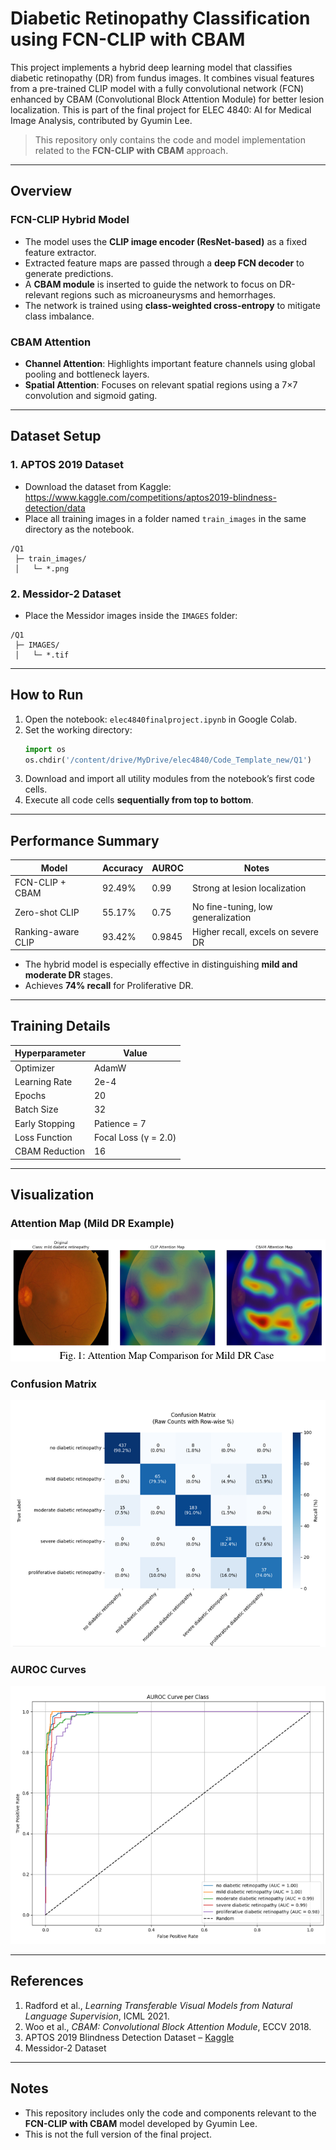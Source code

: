
# Diabetic Retinopathy Classification using FCN-CLIP with CBAM

This project implements a hybrid deep learning model that classifies diabetic retinopathy (DR) from fundus images. It combines visual features from a pre-trained CLIP model with a fully convolutional network (FCN) enhanced by CBAM (Convolutional Block Attention Module) for better lesion localization. This is part of the final project for ELEC 4840: AI for Medical Image Analysis, contributed by Gyumin Lee.

> This repository only contains the code and model implementation related to the **FCN-CLIP with CBAM** approach.

---

## Overview

### FCN-CLIP Hybrid Model

- The model uses the **CLIP image encoder (ResNet-based)** as a fixed feature extractor.
- Extracted feature maps are passed through a **deep FCN decoder** to generate predictions.
- A **CBAM module** is inserted to guide the network to focus on DR-relevant regions such as microaneurysms and hemorrhages.
- The network is trained using **class-weighted cross-entropy** to mitigate class imbalance.

### CBAM Attention

- **Channel Attention**: Highlights important feature channels using global pooling and bottleneck layers.
- **Spatial Attention**: Focuses on relevant spatial regions using a 7×7 convolution and sigmoid gating.

---

## Dataset Setup

### 1. APTOS 2019 Dataset
- Download the dataset from Kaggle:  
  https://www.kaggle.com/competitions/aptos2019-blindness-detection/data
- Place all training images in a folder named `train_images` in the same directory as the notebook.

```
/Q1
 ├─ train_images/
 │   └─ *.png
```

### 2. Messidor-2 Dataset
- Place the Messidor images inside the `IMAGES` folder:

```
/Q1
 ├─ IMAGES/
 │   └─ *.tif
```

---

## How to Run

1. Open the notebook: `elec4840finalproject.ipynb` in Google Colab.
2. Set the working directory:
   ```python
   import os
   os.chdir('/content/drive/MyDrive/elec4840/Code_Template_new/Q1')
   ```
3. Download and import all utility modules from the notebook’s first code cells.
4. Execute all code cells **sequentially from top to bottom**.

---

## Performance Summary

| Model              | Accuracy | AUROC | Notes                                |
|--------------------|----------|--------|--------------------------------------|
| FCN-CLIP + CBAM    | 92.49%   | 0.99   | Strong at lesion localization        |
| Zero-shot CLIP     | 55.17%   | 0.75   | No fine-tuning, low generalization   |
| Ranking-aware CLIP | 93.42%   | 0.9845 | Higher recall, excels on severe DR   |

- The hybrid model is especially effective in distinguishing **mild and moderate DR** stages.
- Achieves **74% recall** for Proliferative DR.

---

## Training Details

| Hyperparameter   | Value        |
|------------------|--------------|
| Optimizer        | AdamW        |
| Learning Rate    | 2e-4         |
| Epochs           | 20           |
| Batch Size       | 32           |
| Early Stopping   | Patience = 7 |
| Loss Function    | Focal Loss (γ = 2.0) |
| CBAM Reduction   | 16           |

---
## Visualization

### Attention Map (Mild DR Example)
![Attention Map](./AttentionMap.png)

### Confusion Matrix
![Confusion Matrix](./confusionMatrix.png)

### AUROC Curves
![AUROC](./AUROC.png)

---
## References

1. Radford et al., *Learning Transferable Visual Models from Natural Language Supervision*, ICML 2021.
2. Woo et al., *CBAM: Convolutional Block Attention Module*, ECCV 2018.
3. APTOS 2019 Blindness Detection Dataset – [Kaggle](https://www.kaggle.com/competitions/aptos2019-blindness-detection)
4. Messidor-2 Dataset

---

## Notes

- This repository includes only the code and components relevant to the **FCN-CLIP with CBAM** model developed by Gyumin Lee.
- This is not the full version of the final project. 
